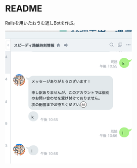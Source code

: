 # README

Railsを用いたおうむ返しBotを作成。

![おうむ返しBot](https://github.com/masashiSumiishi/line-bot/blob/main/app/assets/images/%E3%81%8A%E3%81%86%E3%82%80%E8%BF%94%E3%81%97.png)

